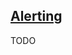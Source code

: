 ## [Alerting](https://github.com/coreos/prometheus-operator/blob/master/Documentation/user-guides/alerting.md)

TODO
